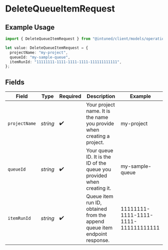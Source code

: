 # DeleteQueueItemRequest

## Example Usage

```typescript
import { DeleteQueueItemRequest } from "@intuned/client/models/operations";

let value: DeleteQueueItemRequest = {
  projectName: "my-project",
  queueId: "my-sample-queue",
  itemRunId: "11111111-1111-1111-1111-111111111111",
};
```

## Fields

| Field                                                                     | Type                                                                      | Required                                                                  | Description                                                               | Example                                                                   |
| ------------------------------------------------------------------------- | ------------------------------------------------------------------------- | ------------------------------------------------------------------------- | ------------------------------------------------------------------------- | ------------------------------------------------------------------------- |
| `projectName`                                                             | *string*                                                                  | :heavy_check_mark:                                                        | Your project name. It is the name you provide when creating a project.    | my-project                                                                |
| `queueId`                                                                 | *string*                                                                  | :heavy_check_mark:                                                        | Your queue ID. It is the ID of the queue you provided when creating it.   | my-sample-queue                                                           |
| `itemRunId`                                                               | *string*                                                                  | :heavy_check_mark:                                                        | Queue item run ID, obtained from the append queue item endpoint response. | 11111111-1111-1111-1111-111111111111                                      |